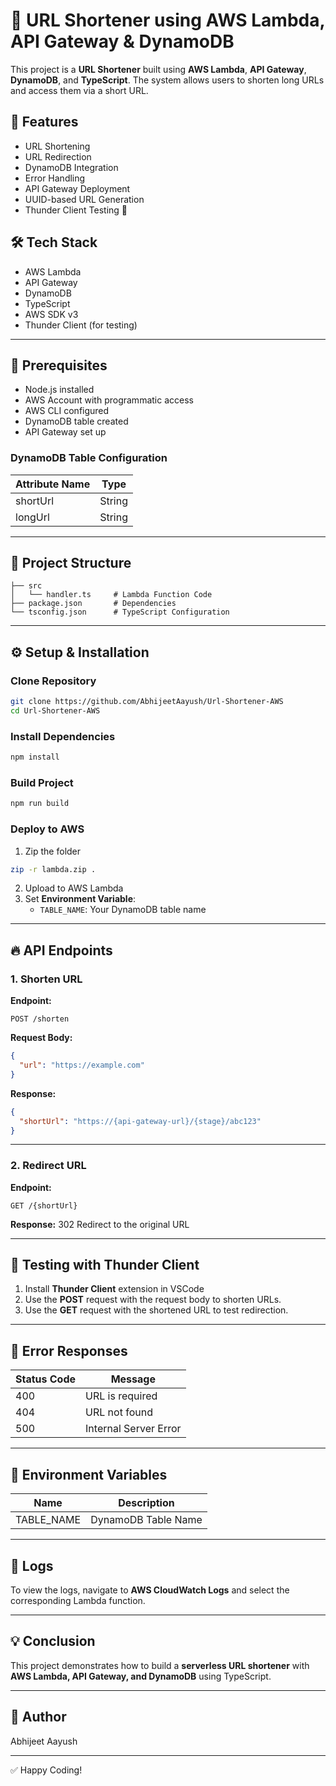 # 🚀 URL Shortener using AWS Lambda, API Gateway & DynamoDB

This project is a **URL Shortener** built using **AWS Lambda**, **API Gateway**, **DynamoDB**, and **TypeScript**. The system allows users to shorten long URLs and access them via a short URL.

## 📌 Features
- URL Shortening
- URL Redirection
- DynamoDB Integration
- Error Handling
- API Gateway Deployment
- UUID-based URL Generation
- Thunder Client Testing 💪

## 🛠️ Tech Stack
- AWS Lambda
- API Gateway
- DynamoDB
- TypeScript
- AWS SDK v3
- Thunder Client (for testing)

---

## 🔑 Prerequisites
- Node.js installed
- AWS Account with programmatic access
- AWS CLI configured
- DynamoDB table created
- API Gateway set up

### DynamoDB Table Configuration
| Attribute Name | Type   |
|---------------|--------|
| shortUrl      | String |
| longUrl       | String |

---

## 📄 Project Structure
```
├── src
│   └── handler.ts     # Lambda Function Code
├── package.json       # Dependencies
└── tsconfig.json      # TypeScript Configuration
```

---

## ⚙️ Setup & Installation
### Clone Repository
```bash
git clone https://github.com/AbhijeetAayush/Url-Shortener-AWS
cd Url-Shortener-AWS
```

### Install Dependencies
```bash
npm install
```

### Build Project
```bash
npm run build
```

### Deploy to AWS
1. Zip the folder
```bash
zip -r lambda.zip .
```
2. Upload to AWS Lambda
3. Set **Environment Variable**:
   - `TABLE_NAME`: Your DynamoDB table name

---

## 🔥 API Endpoints

### 1. Shorten URL
**Endpoint:**
```
POST /shorten
```
**Request Body:**
```json
{
  "url": "https://example.com"
}
```
**Response:**
```json
{
  "shortUrl": "https://{api-gateway-url}/{stage}/abc123"
}
```
---

### 2. Redirect URL
**Endpoint:**
```
GET /{shortUrl}
```
**Response:**
302 Redirect to the original URL

---

## 🎯 Testing with Thunder Client
1. Install **Thunder Client** extension in VSCode
2. Use the **POST** request with the request body to shorten URLs.
3. Use the **GET** request with the shortened URL to test redirection.

---

## 💪 Error Responses
| Status Code | Message              |
|-------------|---------------------|
| 400         | URL is required     |
| 404         | URL not found      |
| 500         | Internal Server Error |

---

## 📌 Environment Variables
| Name       | Description           |
|------------|---------------------|
| TABLE_NAME | DynamoDB Table Name |

---

## 📌 Logs
To view the logs, navigate to **AWS CloudWatch Logs** and select the corresponding Lambda function.

---

## 💡 Conclusion
This project demonstrates how to build a **serverless URL shortener** with **AWS Lambda, API Gateway, and DynamoDB** using TypeScript.

---

## 📌 Author
Abhijeet Aayush

---

✅ Happy Coding!

